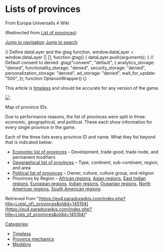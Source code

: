 Lists of provinces
==================

From Europa Universalis 4 Wiki

(Redirected from [List of provinces](/index.php?title=List_of_provinces&redirect=no "List of provinces"))

[Jump to navigation](#mw-sidebar-button) [Jump to search](#searchInput)

// Define dataLayer and the gtag function. window.dataLayer = window.dataLayer || \[\]; function gtag() { dataLayer.push(arguments); } // Default consent to denied. gtag("consent", "default", { analytics\_storage: "denied", functionality\_storage: "denied", security\_storage: "denied", personalization\_storage: "denied", ad\_storage: "denied", wait\_for\_update: "500", }); function OptanonWrapper() {}

This article is [timeless](/Category:Timeless "Category:Timeless") and should be accurate for any version of the game.

[![](/images/thumb/c/c9/Province_ID_map.png/600px-Province_ID_map.png)](/File:Province_ID_map.png)

[](/File:Province_ID_map.png "Enlarge")

Map of province IDs.

Due to performance reasons, the list of provinces were split in three: economic, geographical, and political. These each show information for every single province in the game.

Each of the three lists every province ID and name. What they list beyond that is indicated below:

*   [Economic list of provinces](/Economic_list_of_provinces "Economic list of provinces") – Development, trade good, trade node, and permanent modifiers
*   [Geographical list of provinces](/Geographical_list_of_provinces "Geographical list of provinces") – Type, continent, sub-continent, region, and area
*   [Political list of provinces](/Political_list_of_provinces "Political list of provinces") – Owner, culture, culture group, and religion
*   Provinces by Region – [African regions](/African_regions "African regions"), [Asian regions](/Asian_regions "Asian regions"), [East Indian regions](/East_Indian_regions "East Indian regions"), [European regions](/European_regions "European regions"), [Indian regions](/Indian_regions "Indian regions"), [Oceanian regions](/Oceanian_regions "Oceanian regions"), [North American regions](/North_American_regions "North American regions"), [South American regions](/South_American_regions "South American regions")

Retrieved from "[https://eu4.paradoxwikis.com/index.php?title=Lists\_of\_provinces&oldid=145194](https://eu4.paradoxwikis.com/index.php?title=Lists_of_provinces&oldid=145194)"

[Categories](/Special:Categories "Special:Categories"):

*   [Timeless](/Category:Timeless "Category:Timeless")
*   [Province mechanics](/Category:Province_mechanics "Category:Province mechanics")
*   [Modding](/Category:Modding "Category:Modding")